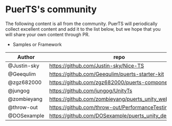 # PuerTS's community

The following content is all from the community. PuerTS will periodically collect excellent content and add it to the list below, but we hope that you will share your own content through PR.

* Samples or Framework

| Author | repo | type | star |
| --- | --- | --- | --- |
| @Justin-sky | https://github.com/Justin-sky/Nice-TS | Framework | 250+ |
| @Geequlim | https://github.com/Geequlim/puerts-starter-kit | Framework | 80+ |
| @zgz682000 | https://github.com/zgz682000/puerts-component | Framework | 10+ |
| @jungog | https://github.com/jungog/UnityTs | Framework | |
| @zombieyang | https://github.com/zombieyang/puerts_unity_webgl_demo | Samples | 30+ |
| @throw-out | https://github.com/throw-out/PerformanceTesting | Samples | |
| @DOSexample | https://github.com/DOSexample/puerts_unity_demo | Samples | |
